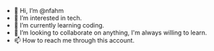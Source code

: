 - 👋 Hi, I’m @nfahm
- 👀 I’m interested in tech.
- 🌱 I’m currently learning coding.
- 💞️ I’m looking to collaborate on anything, I'm always willing to learn.
- 📫 How to reach me through this account.

<!---
nfahm/nfahm is a ✨ special ✨ repository because its `README.md` (this file) appears on your GitHub profile.
You can click the Preview link to take a look at your changes.
--->
